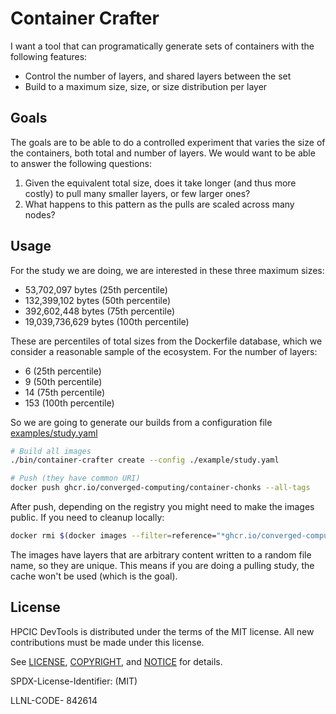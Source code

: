 # Container Crafter

I want a tool that can programatically generate sets of containers with the following features:

- Control the number of layers, and shared layers between the set
- Build to a maximum size, size, or size distribution per layer

## Goals

The goals are to be able to do a controlled experiment that varies the size of the containers, both total and number of layers. We would want to be able to answer the following questions:

1. Given the equivalent total size, does it take longer (and thus more costly) to pull many smaller layers, or few larger ones?
2. What happens to this pattern as the pulls are scaled across many nodes?

## Usage

For the study we are doing, we are interested in these three maximum sizes:

- 53,702,097 bytes  (25th percentile)
- 132,399,102 bytes  (50th percentile)
- 392,602,448 bytes  (75th percentile)
- 19,039,736,629 bytes (100th percentile)

These are percentiles of total sizes from the Dockerfile database, which we consider a reasonable sample of the ecosystem. For the number of layers:

- 6 (25th percentile)
- 9 (50th percentile)
- 14 (75th percentile)
- 153 (100th percentile) 

So we are going to generate our builds from a configuration file [examples/study.yaml](examples/study.yaml)


```bash
# Build all images
./bin/container-crafter create --config ./example/study.yaml 

# Push (they have common URI)
docker push ghcr.io/converged-computing/container-chonks --all-tags
```

After push, depending on the registry you might need to make the images public. If you need to cleanup locally:

```bash
docker rmi $(docker images --filter=reference="*ghcr.io/converged-computing/container-chonks*" -q)
```

The images have layers that are arbitrary content written to a random file name, so they are unique.
This means if you are doing a pulling study, the cache won't be used (which is the goal).

## License

HPCIC DevTools is distributed under the terms of the MIT license.
All new contributions must be made under this license.

See [LICENSE](https://github.com/converged-computing/cloud-select/blob/main/LICENSE),
[COPYRIGHT](https://github.com/converged-computing/cloud-select/blob/main/COPYRIGHT), and
[NOTICE](https://github.com/converged-computing/cloud-select/blob/main/NOTICE) for details.

SPDX-License-Identifier: (MIT)

LLNL-CODE- 842614
